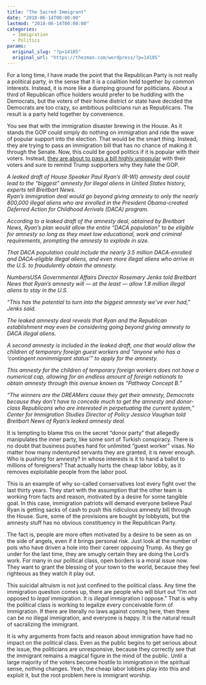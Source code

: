 ```yaml
---
title: "The Sacred Immigrant"
date: "2018-06-14T00:00:00"
lastmod: "2018-06-14T00:00:00"
categories:
  - Immigration
  - Politics
params:
  original_slug: "?p=14105"
  original_url: "https://thezman.com/wordpress/?p=14105"
---
```


For a long time, I have made the point that the Republican Party is not
really a political party, in the sense that it is a coalition held
together by common interests. Instead, it is more like a dumping ground
for politicians. About a third of Republican office holders would prefer
to be huddling with the Democrats, but the voters of their home district
or state have decided the Democrats are too crazy, so ambitious
politicians run as Republicans. The result is a party held together by
convenience.

You see that with the immigration disaster brewing in the House. As it
stands the GOP could simply do nothing on immigration and ride the wave
of popular support into the election. That would be the smart thing.
Instead, they are trying to pass an immigration bill that has no chance
of making it through the Senate. Now, this could be good politics if it
is popular with their voters. Instead, [they are about to pass a bill
highly
unpopular](http://www.breitbart.com/big-government/2018/06/13/gop-immigration-deal-potentially-biggest-amnesty-in-u-s-history/)
with their voters and sure to remind Trump supporters why they hate the
GOP.

*A leaked draft of House Speaker Paul Ryan’s (R-WI) amnesty deal could
lead to the “biggest” amnesty for illegal aliens in United States
history, experts tell Breitbart News.*  
*Ryan’s immigration deal would go beyond giving amnesty to only the
nearly 800,000 illegal aliens who are enrolled in the President
Obama-created Deferred Action for Childhood Arrivals (DACA) program.*

*According to a leaked draft of the amnesty deal, obtained by Breitbart
News, Ryan’s plan would allow the entire “DACA population” to be
eligible for amnesty so long as they meet low educational, work and
criminal requirements, prompting the amnesty to explode in size.*

*That DACA population could include the nearly 3.5 million DACA-enrolled
and DACA-eligible illegal aliens, and even more illegal aliens who
arrive in the U.S. to fraudulently obtain the amnesty.*

*NumbersUSA Governmental Affairs Director Rosemary Jenks told Breitbart
News that Ryan’s amnesty will — at the least — allow 1.8 million illegal
aliens to stay in the U.S.*

*“This has the potential to turn into the biggest amnesty we’ve ever
had,” Jenks said.*

*The leaked amnesty deal reveals that Ryan and the Republican
establishment may even be considering going beyond giving amnesty to
DACA illegal aliens.*

*A second amnesty is included in the leaked draft, one that would allow
the children of temporary foreign guest workers and “anyone who has a
‘contingent nonimmigrant status’” to apply for the amnesty.*

*This amnesty for the children of temporary foreign workers does not
have a numerical cap, allowing for an endless amount of foreign
nationals to obtain amnesty through this avenue known as “Pathway
Concept B.”*

*“The winners are the DREAMers cause they get their amnesty, Democrats
because they don’t have to concede much to get the amnesty and
donor-class Republicans who are interested in perpetuating the current
system,” Center for Immigration Studies Director of Policy Jessica
Vaughan told Breitbart News of Ryan’s leaked amnesty deal.*

It is tempting to blame this on the secret “donor party” that allegedly
manipulates the inner party, like some sort of Turkish conspiracy. There
is no doubt that business pushes hard for unlimited “guest worker”
visas. No matter how many indentured servants they are granted, it is
never enough. Who is pushing for amnesty? In whose interests is it to
hand a ballot to millions of foreigners? That actually hurts the cheap
labor lobby, as it removes exploitable people from the labor pool.

This is an example of why so-called conservatives lost every fight over
the last thirty years. They start with the assumption that the other
team is working from facts and reason, motivated by a desire for some
tangible goal. In this case, immigration patriots will demand everyone
believe Paul Ryan is getting sacks of cash to push this ridiculous
amnesty bill through the House. Sure, some of the provisions are bought
by lobbyists, but the amnesty stuff has no obvious constituency in the
Republican Party.

The fact is, people are more often motivated by a desire to be seen as
on the side of angels, even if it brings personal risk. Just look at the
number of pols who have driven a hole into their career opposing Trump.
As they go under for the last time, they are smugly certain they are
doing the Lord’s work. For many in our political class, open borders is
a moral issue now. They want to grant the blessing of your town to the
world, because they feel righteous as they watch it play out.

This suicidal altruism is not just confined to the political class. Any
time the immigration question comes up, there are people who will blurt
out “I’m not opposed to *legal* immigration. It is *illegal* immigration
I oppose.” That is why the political class is working to legalize every
conceivable form of immigration. If there are literally no laws against
coming here, then there can be no illegal immigration, and everyone is
happy. It is the natural result of sacralizing the immigrant.

It is why arguments from facts and reason about immigration have had no
impact on the political class. Even as the public begins to get serious
about the issue, the politicians are unresponsive, because they
correctly see that the immigrant remains a magical figure in the mind of
the public. Until a large majority of the voters become hostile to
immigration in the spiritual sense, nothing changes. Yeah, the cheap
labor lobbies play into this and exploit it, but the root problem here
is immigrant worship.
